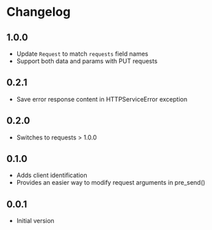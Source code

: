 # Changelog

## 1.0.0
* Update `Request` to match `requests` field names
* Support both data and params with PUT requests

## 0.2.1
* Save error response content in HTTPServiceError exception

## 0.2.0
* Switches to requests > 1.0.0

## 0.1.0
* Adds client identification
* Provides an easier way to modify request arguments in pre_send()

## 0.0.1
* Initial version
